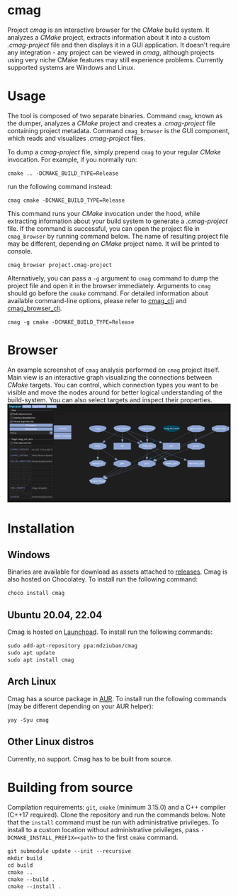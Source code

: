 # cmag

Project *cmag* is an interactive browser for the *CMake* build system. It analyzes a *CMake* project, extracts information about it into a custom *.cmag-project* file and then displays it in a GUI application. It doesn't require any integration - any project can be viewed in *cmag*, although projects using very niche CMake features may still experience problems. Currently supported systems are Windows and Linux.



# Usage
The tool is composed of two separate binaries. Command `cmag`, known as the dumper, analyzes a *CMake* project and creates a *.cmag-project* file containing project metadata. Command `cmag_browser` is the GUI component, which reads and visualizes *.cmag-project* files.

To dump a *cmag-project* file, simply prepend `cmag` to your regular *CMake* invocation. For example, if you normally run:
```
cmake .. -DCMAKE_BUILD_TYPE=Release
```

run the following command instead:
```
cmag cmake -DCMAKE_BUILD_TYPE=Release
```

This command runs your *CMake* invocation under the hood, while extracting information about your build system to generate a *.cmag-project* file. If the command is successful, you can open the project file in `cmag_browser` by running command below. The name of resulting project file may be different, depending on *CMake* project name. It will be printed to console.
```
cmag_browser project.cmag-project
```

Alternatively, you can pass a `-g` argument to `cmag` command to dump the project file and open it in the browser immediately. Arguments to `cmag` should go before the `cmake` command. For detailed information about available command-line options, please refer to [cmag_cli](doc/cmag_cli.txt) and [cmag_browser_cli](doc/cmag_browser_cli.txt).
```
cmag -g cmake -DCMAKE_BUILD_TYPE=Release
```



# Browser
An example screenshot of `cmag` analysis performed on `cmag` project itself. Main view is an interactive graph visualizing the connections between *CMake* targets. You can control, which connection types you want to be visible and move the nodes around for better logical understanding of the build-system. You can also select targets and inspect their properties.
![browser screenshot](doc/browser_graph.png)



# Installation
## Windows
Binaries are available for download as assets attached to [releases](https://github.com/DziubanMaciej/cmag/releases). Cmag is also hosted on Chocolatey. To install run the following command:
```
choco install cmag
```

## Ubuntu 20.04, 22.04
Cmag is hosted on [Launchpad](https://launchpad.net/~mdziuban/+archive/ubuntu/cmag). To install run the following commands:
```
sudo add-apt-repository ppa:mdziuban/cmag
sudo apt update
sudo apt install cmag
```

## Arch Linux
Cmag has a source package in [AUR](https://aur.archlinux.org/packages/cmag). To install run the following commands (may be different depending on your AUR helper):
```
yay -Syu cmag
```

## Other Linux distros
Currently, no support. Cmag has to be built from source.



# Building from source
Compilation requirements: `git`, `cmake` (minimum 3.15.0) and a C++ compiler (C++17 required). Clone the repository and run the commands below. Note that the `install` command must be run with administrative privileges. To install to a custom location without administrative privileges, pass `-DCMAKE_INSTALL_PREFIX=<path>` to the first `cmake` command.
```
git submodule update --init --recursive
mkdir build
cd build
cmake ..
cmake --build .
cmake --install .
```
